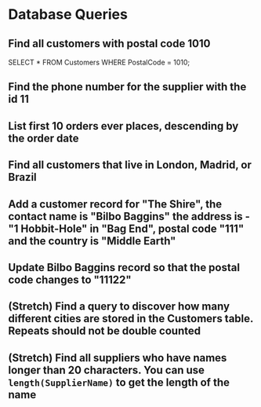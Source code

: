 # Database Queries

## Find all customers with postal code 1010
SELECT * 
FROM Customers
WHERE PostalCode = 1010;

## Find the phone number for the supplier with the id 11


## List first 10 orders ever places, descending by the order date


## Find all customers that live in London, Madrid, or Brazil


## Add a customer record for "The Shire", the contact name is "Bilbo Baggins" the address is -"1 Hobbit-Hole" in "Bag End", postal code "111" and the country is "Middle Earth"

## Update Bilbo Baggins record so that the postal code changes to "11122"

## (Stretch) Find a query to discover how many different cities are stored in the Customers table. Repeats should not be double counted

## (Stretch) Find all suppliers who have names longer than 20 characters. You can use `length(SupplierName)` to get the length of the name
